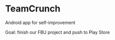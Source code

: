 # TeamCrunch
Android app for self-improvement 

Goal: finish our FBU project and push to Play Store


